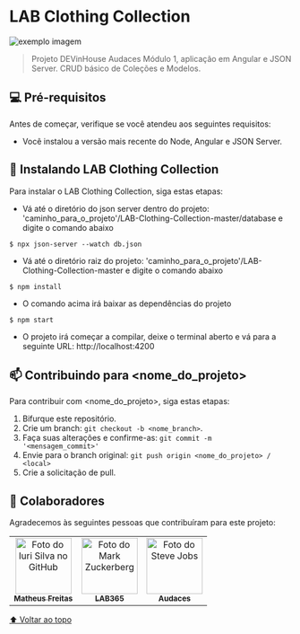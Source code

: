 # LAB Clothing Collection

<img src="exemplo-image.png" alt="exemplo imagem">

> Projeto DEVinHouse Audaces Módulo 1, aplicação em Angular e JSON Server. CRUD básico de Coleções e Modelos.

## 💻 Pré-requisitos

Antes de começar, verifique se você atendeu aos seguintes requisitos:
* Você instalou a versão mais recente do Node, Angular e JSON Server.

## 🚀 Instalando LAB Clothing Collection

Para instalar o LAB Clothing Collection, siga estas etapas:

* Vá até o diretório do json server dentro do projeto: 'caminho_para_o_projeto'/LAB-Clothing-Collection-master/database e digite o comando abaixo
```
$ npx json-server --watch db.json
```
* Vá até o diretório raiz do projeto: 'caminho_para_o_projeto'/LAB-Clothing-Collection-master e digite o comando abaixo
```
$ npm install
```
* O comando acima irá baixar as dependências do projeto
```
$ npm start
```
* O projeto irá começar a compilar, deixe o terminal aberto e vá para a seguinte URL: http://localhost:4200

## 📫 Contribuindo para <nome_do_projeto>
<!---Se o seu README for longo ou se você tiver algum processo ou etapas específicas que deseja que os contribuidores sigam, considere a criação de um arquivo CONTRIBUTING.md separado--->
Para contribuir com <nome_do_projeto>, siga estas etapas:

1. Bifurque este repositório.
2. Crie um branch: `git checkout -b <nome_branch>`.
3. Faça suas alterações e confirme-as: `git commit -m '<mensagem_commit>'`
4. Envie para o branch original: `git push origin <nome_do_projeto> / <local>`
5. Crie a solicitação de pull.

## 🤝 Colaboradores

Agradecemos às seguintes pessoas que contribuíram para este projeto:

<table>
  <tr>
    <td align="center">
      <a href="#">
        <img src="https://avatars.githubusercontent.com/u/49175829?v=4" width="100px;" alt="Foto do Iuri Silva no GitHub"/><br>
        <sub>
          <b>Matheus Freitas</b>
        </sub>
      </a>
    </td>
    <td align="center">
      <a href="#">
        <img src="https://media.licdn.com/dms/image/C4D0BAQGcs8aDa4BZOQ/company-logo_200_200/0/1668186440015?e=2147483647&v=beta&t=GuWT57th1j1ccKR_tqjeVK97CxiiwodhEs6pcImhjPM" width="100px;" alt="Foto do Mark Zuckerberg"/><br>
        <sub>
          <b>LAB365</b>
        </sub>
      </a>
    </td>
    <td align="center">
      <a href="#">
        <img src="https://media.licdn.com/dms/image/C560BAQHQCNM4L9rUiA/company-logo_200_200/0/1519903716220?e=2147483647&v=beta&t=EdrLHhH197xjDsWP_ZEsiPZqKJpmChheZO62wvSCayA" width="100px;" alt="Foto do Steve Jobs"/><br>
        <sub>
          <b>Audaces</b>
        </sub>
      </a>
    </td>
  </tr>
</table>

[⬆ Voltar ao topo](#LAB-Clothing-Collection)<br>
